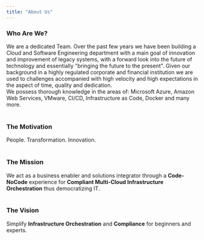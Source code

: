 ```yaml
---
title: "About Us"
---
```


### Who Are We?
We are a dedicated Team. Over the past few years we have been building a Cloud and Software Engineering department with a main goal of innovation and improvement of legacy systems, with a forward look into the future of technology and essentially  "bringing the future to the present". Given our background in a highly regulated corporate and financial institution we are used to challenges accompanied with high velocity and high expectations in the aspect of time, quality and dedication.  
We possess thorough knowledge in the areas of: Microsoft Azure, Amazon Web Services, VMware, CI/CD, Infrastructure as Code, Docker and many more.<br><br>

### The Motivation
People. Transformation. Innovation.<br><br>

### The Mission
We act as a business enabler and solutions integrator through a **Code-NoCode** experience for **Compliant Multi-Cloud Infrastructure Orchestration** thus democratizing IT.<br><br>

### The Vision
Simplify **Infrastructure Orchestration** and **Compliance** for beginners and experts.